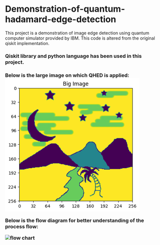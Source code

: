 # Demonstration-of-quantum-hadamard-edge-detection
This project is a demonstration of image edge detection using quantum computer simulator provided by IBM.
This code is altered from the original qiskit implementation.
<h3>Qiskit library and python language has been used in this project.<h3>
Below is the large image on which QHED is applied:
<img src="quantum-edge-detection_46_1.png" alt="large img">

Below is the flow diagram for better understanding of the process flow:

<img src="qhed flow chart.jpg" alt="flow chart">
